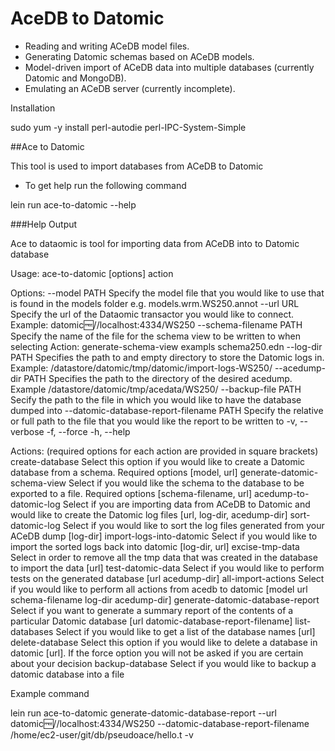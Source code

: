 # AceDB to Datomic 

- Reading and writing ACeDB model files.
- Generating Datomic schemas based on ACeDB models.
- Model-driven import of ACeDB data into multiple databases (currently Datomic and MongoDB).
- Emulating an ACeDB server (currently incomplete).

Installation

sudo yum -y install perl-autodie perl-IPC-System-Simple


##Ace to Datomic

This tool is used to import databases from ACeDB to Datomic


   - To get help run the following command

lein run ace-to-datomic --help

###Help Output

Ace to dataomic is tool for importing data from ACeDB into to Datomic database

Usage: ace-to-datomic [options] action

Options:
      --model PATH                             Specify the model file that you would like to use that is found in the models folder e.g. models.wrm.WS250.annot
      --url URL                                Specify the url of the Dataomic transactor you would like to connect. Example: datomic:free://localhost:4334/WS250
      --schema-filename PATH                   Specify the name of the file for the schema view to be written to when selecting Action: generate-schema-view exampls schema250.edn
      --log-dir PATH                           Specifies the path to and empty directory to store the Datomic logs in. Example: /datastore/datomic/tmp/datomic/import-logs-WS250/
      --acedump-dir PATH                       Specifies the path to the directory of the desired acedump. Example /datastore/datomic/tmp/acedata/WS250/
      --backup-file PATH                       Secify the path to the file in which you would like to have the database dumped into
      --datomic-database-report-filename PATH  Specify the relative or full path to the file that you would like the report to be written to
  -v, --verbose
  -f, --force
  -h, --help

Actions: (required options for each action are provided in square brackets)
  create-database                      Select this option if you would like to create a Datomic database from a schema. Required options [model, url]
  generate-datomic-schema-view         Select if you would like the schema to the database to be exported to a file. Required options [schema-filename, url]
  acedump-to-datomic-log               Select if you are importing data from ACeDB to Datomic and would like to create the Datomic log files [url, log-dir, acedump-dir]
  sort-datomic-log                     Select if you would like to sort the log files generated from your ACeDB dump [log-dir]
  import-logs-into-datomic             Select if you would like to import the sorted logs back into datomic [log-dir, url]
  excise-tmp-data                      Select in order to remove all the tmp data that was created in the database to import the data [url]
  test-datomic-data                    Select if you would like to perform tests on the generated database [url acedump-dir]
  all-import-actions                   Select if you would like to perform all actions from acedb to datomic [model url schema-filename log-dir acedump-dir]
  generate-datomic-database-report     Select if you want to generate a summary report of the contents of a particular Datomic database [url datomic-database-report-filename]
  list-databases                       Select if you would like to get a list of the database names [url]
  delete-database                      Select this option if you would like to delete a database in datomic [url]. If the force option you will not be asked if you are certain about your decision
  backup-database                      Select if you would like to backup a datomic database into a file


Example command

lein run ace-to-datomic generate-datomic-database-report --url datomic:free://localhost:4334/WS250 --datomic-database-report-filename /home/ec2-user/git/db/pseudoace/hello.t -v

